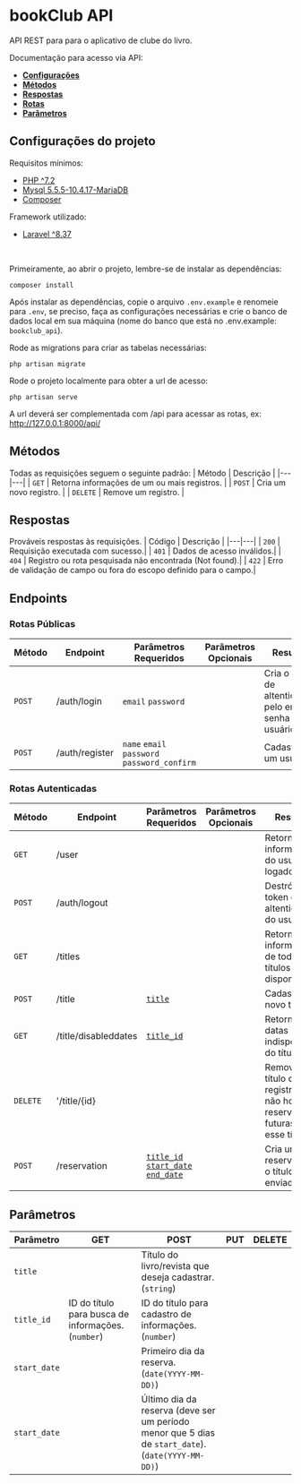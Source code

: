 # bookClub API

API REST para para o aplicativo de clube do livro.

Documentação para acesso via API:
* [**Configurações**](#configs)
* [**Métodos**](#methods)
* [**Respostas**](#responses)
* [**Rotas**](#routes)
* [**Parâmetros**](#params)

<a id="configs"></a>

## Configurações do projeto
Requisitos mínimos:
- [PHP ^7.2](https://www.php.net)
- [Mysql 5.5.5-10.4.17-MariaDB](https://www.mysql.com)
- [Composer](https://getcomposer.org)

Framework utilizado:
- [Laravel ^8.37](https://laravel.com/docs/8.x)
<br>

Primeiramente, ao abrir o projeto, lembre-se de instalar as dependências:
```
composer install
```

Após instalar as dependências, copie o arquivo `.env.example` e renomeie para `.env`, se preciso, faça as configurações necessárias e crie o banco de dados local em sua máquina (nome do banco que está no .env.example: `bookclub_api`).

Rode as migrations para criar as tabelas necessárias:
```
php artisan migrate
```

Rode o projeto localmente para obter a url de acesso:
```
php artisan serve
```
A url deverá ser complementada com /api para acessar as rotas, ex:
http://127.0.0.1:8000/api/

<a id="methods"></a>

## Métodos
Todas as requisições seguem o seguinte padrão:
| Método | Descrição |
|---|---|
| `GET` | Retorna informações de um ou mais registros. |
| `POST` | Cria um novo registro. |
| `DELETE` | Remove um registro. |

<a id="responses"></a>

## Respostas
Prováveis respostas às requisições.
| Código | Descrição |
|---|---|
| `200` | Requisição executada com sucesso.|
| `401` | Dados de acesso inválidos.|
| `404` | Registro ou rota pesquisada não encontrada (Not found).|
| `422` | Erro de validação de campo ou fora do escopo definido para o campo.|

<a id="routes"></a>

## Endpoints
### Rotas Públicas
| Método | Endpoint | Parâmetros Requeridos | Parâmetros Opcionais | Resumo |
|---|---|---|---|---|
| `POST` | /auth/login | `email` `password` | | Cria o token de altenticação pelo email e senha do usuário. |
| `POST` | /auth/register | `name` `email` `password` `password_confirm` | | Cadastra um usuário. |
### Rotas Autenticadas
| Método | Endpoint | Parâmetros Requeridos | Parâmetros Opcionais | Resumo |
|---|---|---|---|---|
| `GET` | /user | | | Retorna as informações do usuário logado. |
| `POST` | /auth/logout | | | Destrói o token de altenticação do usuário. |
| `GET` | /titles | | | Retorna informações de todos os títulos disponíveis. |
| `POST` | /title | [`title`](#title) | | Cadastra um novo título. |
| `GET` | /title/disableddates | [`title_id`](#title_id) | | Retorna as datas indisponíveis do título. |
| `DELETE` | '/title/{id} | | | Remove um título do registro (se não houver reservas futuras para esse título). |
| `POST` | /reservation | [`title_id`](#title_id) [`start_date`](#start_date) [`end_date`](#end_date) | | Cria uma reserva para o título enviado. |

<a id="params"></a>

## Parâmetros
| Parâmetro | GET | POST | PUT | DELETE |
|---|---|---|---|---|
| <a id="title"></a> `title` | | Título do livro/revista que deseja cadastrar. (`string`) | | |
| <a id="title_id"></a> `title_id` | ID do título para busca de informações. (`number`) | ID do título para cadastro de informações. (`number`) | | |
| <a id="start_date"></a> `start_date` | | Primeiro dia da reserva. (`date(YYYY-MM-DD)`) | | |
| <a id="end_date"></a> `start_date` | | Último dia da reserva (deve ser um período menor que 5 dias de `start_date`). (`date(YYYY-MM-DD)`) | | |
